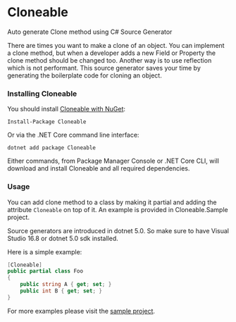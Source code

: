 # Cloneable
Auto generate Clone method using C# Source Generator

There are times you want to make a clone of an object. You can implement a clone method, but when a developer adds a new Field or Property the clone method should be changed too. Another way is to use reflection which is not performant. 
This source generator saves your time by generating the boilerplate code for cloning an object.

### Installing Cloneable
You should install [Cloneable with NuGet](https://www.nuget.org/packages/Cloneable):

    Install-Package Cloneable
    
Or via the .NET Core command line interface:

    dotnet add package Cloneable

Either commands, from Package Manager Console or .NET Core CLI, will download and install Cloneable and all required dependencies.

### Usage

You can add clone method to a class by making it partial and adding the attribute `Cloneable` on top of it. An example is provided in Cloneable.Sample project.

Source generators are introduced in dotnet 5.0. So make sure to have Visual Studio 16.8 or dotnet 5.0 sdk installed.

Here is a simple example:

```csharp
[Cloneable]
public partial class Foo
{
    public string A { get; set; }
    public int B { get; set; }
}
```

For more examples please visit the [sample project](https://github.com/mostmand/Cloneable/tree/master/Cloneable.Sample).
